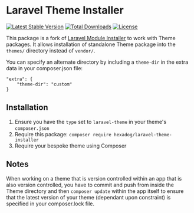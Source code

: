 # Laravel Theme Installer
[![Latest Stable Version](https://poser.pugx.org/hexadog/laravel-theme-installer/v)](//packagist.org/packages/hexadog/laravel-theme-installer) [![Total Downloads](https://poser.pugx.org/hexadog/laravel-theme-installer/downloads)](//packagist.org/packages/hexadog/laravel-theme-installer) [![License](https://poser.pugx.org/hexadog/laravel-theme-installer/license)](//packagist.org/packages/hexadog/laravel-theme-installer)


This package is a fork of [Laravel Module Installer](https://github.com/joshbrw/laravel-module-installer) to work with Theme packages.
It allows installation of standalone Theme package into the `themes/` directory instead of `vendor/`.

You can specify an alternate directory by including a `theme-dir` in the extra data in your composer.json file:

    "extra": {
        "theme-dir": "custom"
    }

## Installation

1. Ensure you have the `type` set to `laravel-theme` in your theme's `composer.json`
2. Require this package: `composer require hexadog/laravel-theme-installer`
3. Require your bespoke theme using Composer

## Notes

When working on a theme that is version controlled within an app that is also version controlled, you have to commit and push from inside the Theme directory and then `composer update` within the app itself to ensure that the latest version of your theme (dependant upon constraint) is specified in your composer.lock file.
